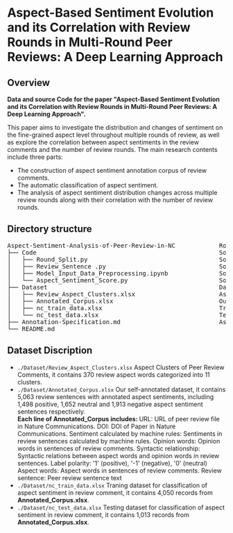 # Aspect-Based Sentiment Evolution and its Correlation with Review Rounds in Multi-Round Peer Reviews: A Deep Learning Approach

## Overview
<b> Data and source Code for the paper "Aspect-Based Sentiment Evolution and its Correlation with Review Rounds in Multi-Round Peer Reviews: A Deep Learning Approach".</b>

This paper aims to investigate the distribution and changes of sentiment on the fine-grained aspect level throughout multiple rounds of review, as well as explore the correlation between aspect sentiments in the review comments and the number of review rounds.
The main research contents include three parts: 
* The construction of aspect sentiment annotation corpus of review comments.
* The automatic classification of aspect sentiment.
* The analysis of aspect sentiment distribution changes across multiple review rounds along with their correlation with the number of review rounds.

## Directory structure
<pre>
Aspect-Sentiment-Analysis-of-Peer-Review-in-NC            Root directory
├── Code                                                  Source code folder
│   ├── Round_Split.py                                    Source code for review rounds segmentation
│   ├── Review_Sentence .py                               Source code for extracting sentences containing comments on aspects
│   ├── Model_Input_Data_Preprocessing.ipynb              Source code for preprocessing of data input to the model
│   └── Aspect_Sentiment_Score.py                         Source code for calculating aspect sentiment score
├── Dataset                                               Dataset folder
│   ├── Review_Aspect_Clusters.xlsx                       Aspect clusters of peer review comments
│   ├── Annotated_Corpus.xlsx                             Our annotated dataset
│   ├── nc_train_data.xlsx                                Training dataset
│   └── nc_test_data.xlsx                                 Testing dataset
├── Annotation-Specification.md                           Aspect-level sentiment annotation specification for peer review comments
└── README.md
</pre>

## Dataset Discription
- <code>./Dataset/Review_Aspect_Clusters.xlsx</code> Aspect Clusters of Peer Review Comments, it contains 370 review aspect words categorized into 11 clusters.
- <code>./Dataset/Annotated_Corpus.xlsx</code> Our self-annotated dataset, it contains 5,063 review sentences with annotated aspect sentiments, including 1,498 positive, 1,652 neutral and 1,913 negative aspect sentiment sentences respectively. <br/>
  <b>Each line of Annotated_Corpus includes: </b>
  URL: URL of peer review file in Nature Communications.    </b>
  DOI: DOI of Paper in Nature Communications.</b>
  Sentiment calculated by machine rules: Sentiments in review sentences calculated by machine rules.</b>
  Opinion words: Opinion words in sentences of review comments.</b>
  Syntactic relationship: Syntactic relations between aspect words and opinion words in review sentences.</b>
  Label polarity: '1' (positive), '-1' (negative), '0' (neutral)</b>
  Aspect words: Aspect words in sentences of review comments.</b>
  Review sentence: Peer review sentence text</b>
- <code>./Dataset/nc_train_data.xlsx</code> Traning dataset for classification of aspect sentiment in review comment, it contains 4,050 records from <b>Annotated_Corpus.xlsx</b>.
- <code>./Dataset/nc_test_data.xlsx</code> Testing dataset for classification of aspect sentiment in review comment, it contains 1,013 records from <b>Annotated_Corpus.xlsx</b>.


